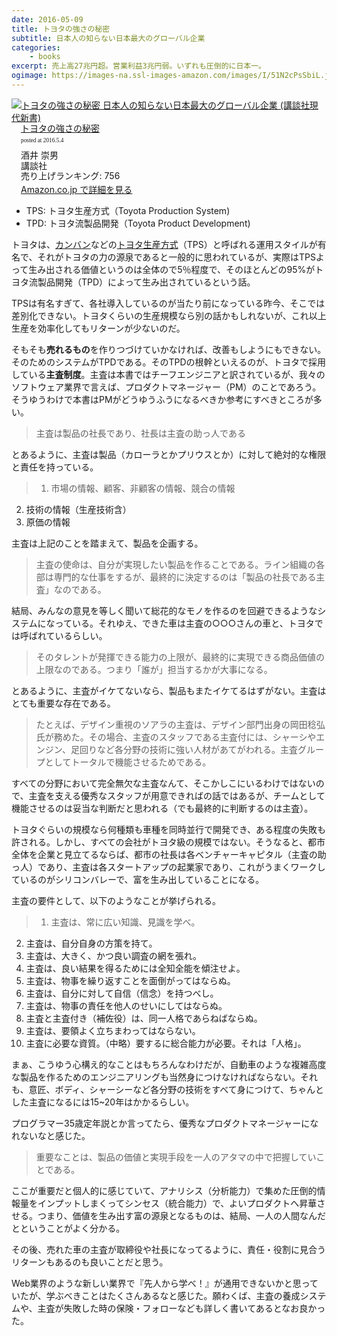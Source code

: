 ```yaml
---
date: 2016-05-09
title: トヨタの強さの秘密
subtitle: 日本人の知らない日本最大のグローバル企業
categories: 
    - books
excerpt: 売上高27兆円超。営業利益3兆円弱。いずれも圧倒的に日本一。
ogimage: https://images-na.ssl-images-amazon.com/images/I/51N2cPsSbiL.jpg
---
```


<div class="azlink-box"><div class="azlink-image" style="float:left"><a href="http://www.amazon.co.jp/exec/obidos/ASIN/4062883627/warikiru-22/ref=nosim/" name="azlinklink" target="_blank"><img src="https://images-na.ssl-images-amazon.com/images/I/51N2cPsSbiL._SL160_.jpg" alt="トヨタの強さの秘密 日本人の知らない日本最大のグローバル企業 (講談社現代新書)" style="border:none" /></a></div><div class="azlink-info" style="float:left;margin-left:15px;line-height:120%"><div class="azlink-name" style="margin-bottom:10px;line-height:120%"><a href="http://www.amazon.co.jp/exec/obidos/ASIN/4062883627/warikiru-22/ref=nosim/" name="azlinklink" target="_blank">トヨタの強さの秘密</a><div class="azlink-powered-date" style="font-size:7pt;margin-top:5px;font-family:verdana;line-height:120%">posted at 2016.5.4</div></div><div class="azlink-detail">酒井 崇男<br />講談社<br />売り上げランキング: 756<br /></div><div class="azlink-link" style="margin-top:5px"><a href="http://www.amazon.co.jp/exec/obidos/ASIN/4062883627/warikiru-22/ref=nosim/" target="_blank">Amazon.co.jp で詳細を見る</a></div></div><div class="azlink-footer" style="clear:left"></div></div>

+ TPS: トヨタ生産方式（Toyota Production System)
+ TPD: トヨタ流製品開発（Toyota Product Development)

トヨタは、[カンバン](https://ja.wikipedia.org/wiki/%E3%82%AB%E3%83%B3%E3%83%90%E3%83%B3)などの[トヨタ生産方式](https://ja.wikipedia.org/wiki/%E3%83%88%E3%83%A8%E3%82%BF%E7%94%9F%E7%94%A3%E6%96%B9%E5%BC%8F)（TPS）と呼ばれる運用スタイルが有名で、それがトヨタの力の源泉であると一般的に思われているが、実際はTPSよって生み出される価値というのは全体ので5％程度で、そのほとんどの95%がトヨタ流製品開発（TPD）によって生み出されているという話。

TPSは有名すぎて、各社導入しているのが当たり前になっている昨今、そこでは差別化できない。トヨタくらいの生産規模なら別の話かもしれないが、これ以上生産を効率化してもリターンが少ないのだ。

そもそも**売れるもの**を作りつづけていかなければ、改善もしようにもできない。そのためのシステムがTPDである。そのTPDの根幹といえるのが、トヨタで採用している**主査制度**。主査は本書ではチーフエンジニアと訳されているが、我々のソフトウェア業界で言えば、プロダクトマネージャー（PM）のことであろう。そうゆうわけで本書はPMがどうゆうふうになるべきか参考にすべきところが多い。

> 主査は製品の社長であり、社長は主査の助っ人である

とあるように、主査は製品（カローラとかプリウスとか）に対して絶対的な権限と責任を持っている。

> 1. 市場の情報、顧客、非顧客の情報、競合の情報
2. 技術の情報（生産技術含）
3. 原価の情報

主査は上記のことを踏まえて、製品を企画する。

> 主査の使命は、自分が実現したい製品を作ることである。ライン組織の各部は専門的な仕事をするが、最終的に決定するのは「製品の社長である主査」なのである。

結局、みんなの意見を等しく聞いて総花的なモノを作るのを回避できるようなシステムになっている。それゆえ、できた車は主査の○○○さんの車と、トヨタでは呼ばれているらしい。

> そのタレントが発揮できる能力の上限が、最終的に実現できる商品価値の上限なのである。つまり「誰が」担当するかが大事になる。

とあるように、主査がイケてないなら、製品もまたイケてるはずがない。主査はとても重要な存在である。

> たとえば、デザイン重視のソアラの主査は、デザイン部門出身の岡田稔弘氏が務めた。その場合、主査のスタッフである主査付には、シャーシやエンジン、足回りなど各分野の技術に強い人材があてがわれる。主査グループとしてトータルで機能させるためである。

すべての分野において完全無欠な主査なんて、そこかしこにいるわけではないので、主査を支える優秀なスタッフが用意できればの話ではあるが、チームとして機能させるのは妥当な判断だと思われる（でも最終的に判断するのは主査）。

トヨタぐらいの規模なら何種類も車種を同時並行で開発でき、ある程度の失敗も許される。しかし、すべての会社がトヨタ級の規模ではない。そうなると、都市全体を企業と見立てるならば、都市の社長は各ベンチャーキャピタル（主査の助っ人）であり、主査は各スタートアップの起業家であり、これがうまくワークしているのがシリコンバレーで、富を生み出していることになる。

主査の要件として、以下のようなことが挙げられる。

> 1. 主査は、常に広い知識、見識を学べ。
2. 主査は、自分自身の方策を持て。
3. 主査は、大きく、かつ良い調査の網を張れ。
4. 主査は、良い結果を得るためには全知全能を傾注せよ。
5. 主査は、物事を繰り返すことを面倒がってはならぬ。
6. 主査は、自分に対して自信（信念）を持つべし。
7. 主査は、物事の責任を他人のせいにしてはならぬ。
8. 主査と主査付き（補佐役）は、同一人格であらねばならぬ。
9. 主査は、要領よく立ちまわってはならない。
10. 主査に必要な資質。（中略）要するに総合能力が必要。それは「人格」。

まぁ、こうゆう心構え的なことはもちろんなわけだが、自動車のような複雑高度な製品を作るためのエンジニアリングも当然身につけなければならない。それも、意匠、ボディ、シャーシーなど各分野の技術をすべて身につけて、ちゃんとした主査になるには15~20年はかかるらしい。

プログラマー35歳定年説とか言ってたら、優秀なプロダクトマネージャーになれないなと感じた。

> 重要なことは、製品の価値と実現手段を一人のアタマの中で把握していことである。

ここが重要だと個人的に感じていて、アナリシス（分析能力）で集めた圧倒的情報量をインプットしまくってシンセス（統合能力）で、よいプロダクトへ昇華させる。つまり、価値を生み出す富の源泉となるものは、結局、一人の人間なんだとということがよく分かる。

その後、売れた車の主査が取締役や社長になってるように、責任・役割に見合うリターンもあるのも良いことだと思う。

Web業界のような新しい業界で『先人から学べ！』が通用できないかと思っていたが、学ぶべきことはたくさんあるなと感じた。願わくば、主査の養成システムや、主査が失敗した時の保険・フォローなども詳しく書いてあるとなお良かった。
